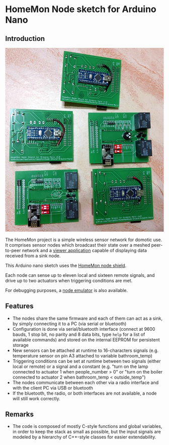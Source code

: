 HomeMon Node sketch for Arduino Nano
====================================

Introduction
------------

![HomeMonNode](Screenshots/Nodes.jpeg "Multiple HomeMonNode prototypes")

The HomeMon project is a simple wireless sensor network for domotic use.
It comprises sensor nodes which broadcast their state over a meshed peer-to-peer network and a [viewer application](https://github.com/HashakGik/HomeMon-MFC-Cpp) capable of displaying data received from a sink node.

This Arduino nano sketch uses the [HomeMon node shield](https://github.com/HashakGik/HomeMonNode-Shield-Arduino-Nano).

Each node can sense up to eleven local and sixteen remote signals, and drive up to two actuators when triggering conditions are met.

For debugging purposes, a [node emulator](https://github.com/HashakGik/HomeMon-Node-Emulator-Ruby) is also available.

Features
--------

- The nodes share the same firmware and each of them can act as a sink, by simply connecting it to a PC (via serial or bluetooth)
- Configuration is done via serial/bluetooth interface (connect at 9600 bauds, 1 stop bit, no parity and 8 data bits, type `help` for a list of available commands) and stored on the internal EEPROM for persistent storage
- New sensors can be attached at runtime to 16-characters signals (e.g. temperature sensor on pin A3 attached to variable bathroom_temp)
- Triggering conditions can be set at runtime between two signals (either local or remote) or a signal and a constant (e.g. "turn on the lamp connected to actuator 1 when people_number > 0" or "turn on the boiler connected to actuator 2 when bathroom_temp < outside_temp")
- The nodes communicate between each other via a radio interface and with the client PC via USB or bluetooth
- If the bluetooth, the radio, or both interfaces are not available, a node will still work correctly.

Remarks
-------

- The code is composed of mostly C-style functions and global variables, in order to keep the stack as small as possible, but the input signals are modeled by a hierarchy of C++-style classes for easier extendability.